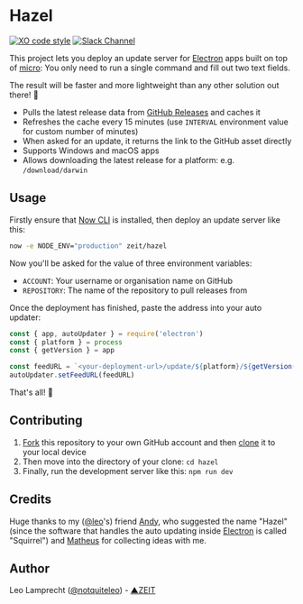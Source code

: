 # Hazel

[![XO code style](https://img.shields.io/badge/code_style-XO-5ed9c7.svg)](https://github.com/sindresorhus/xo)
[![Slack Channel](http://zeit-slackin.now.sh/badge.svg)](https://zeit.chat/)

This project lets you deploy an update server for [Electron](https://electron.atom.io) apps built on top of [micro](https://github.com/zeit/micro): You only need to run a single command and fill out two text fields.

The result will be faster and more lightweight than any other solution out there! :rocket:

- Pulls the latest release data from [GitHub Releases](https://help.github.com/articles/creating-releases/) and caches it
- Refreshes the cache every 15 minutes (use `INTERVAL` environment value for custom number of minutes)
- When asked for an update, it returns the link to the GitHub asset directly
- Supports Windows and macOS apps
- Allows downloading the latest release for a platform: e.g. `/download/darwin`

## Usage

Firstly ensure that [Now CLI](https://zeit.co/download) is installed, then deploy an update server like this:

```bash
now -e NODE_ENV="production" zeit/hazel
```

Now you'll be asked for the value of three environment variables:

- `ACCOUNT`: Your username or organisation name on GitHub
- `REPOSITORY`: The name of the repository to pull releases from

Once the deployment has finished, paste the address into your auto updater:

```js
const { app, autoUpdater } = require('electron')
const { platform } = process
const { getVersion } = app

const feedURL = `<your-deployment-url>/update/${platform}/${getVersion()}`
autoUpdater.setFeedURL(feedURL)
```

That's all! :tada:

## Contributing

1. [Fork](https://help.github.com/articles/fork-a-repo/) this repository to your own GitHub account and then [clone](https://help.github.com/articles/cloning-a-repository/) it to your local device
2. Then move into the directory of your clone: `cd hazel`
3. Finally, run the development server like this: `npm run dev`

## Credits

Huge thanks to my ([@leo](https://github.com/leo)'s) friend [Andy](http://twitter.com/andybitz_), who suggested the name "Hazel" (since the software that handles the auto updating inside [Electron](https://electron.atom.io) is called "Squirrel") and [Matheus](https://twitter.com/matheusfrndes) for collecting ideas with me.

## Author

Leo Lamprecht ([@notquiteleo](https://twitter.com/notquiteleo)) - [▲ZEIT](https://zeit.co)
